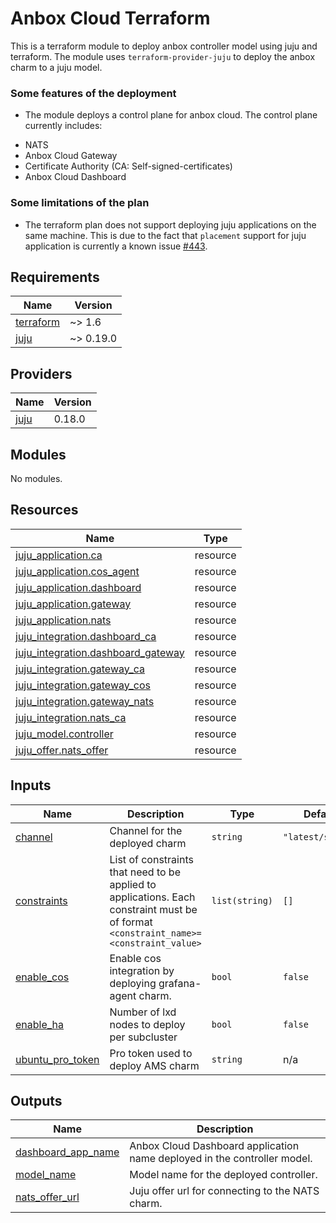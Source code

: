 <!-- BEGIN_TF_DOCS -->
# Anbox Cloud Terraform

This is a terraform module to deploy anbox controller model using juju and terraform.
The module uses `terraform-provider-juju` to deploy the anbox charm to a
juju model.

### Some features of the deployment

* The module deploys a control plane for anbox cloud. The control plane currently
includes:
- NATS
- Anbox Cloud Gateway
- Certificate Authority (CA: Self-signed-certificates)
- Anbox Cloud Dashboard

### Some limitations of the plan

* The terraform plan does not support deploying juju applications on the same machine.
This is due to the fact that `placement` support for juju application is currently
a known issue [#443](https://github.com/juju/terraform-provider-juju/issues/443).

## Requirements

| Name | Version |
|------|---------|
| <a name="requirement_terraform"></a> [terraform](#requirement\_terraform) | ~> 1.6 |
| <a name="requirement_juju"></a> [juju](#requirement\_juju) | ~> 0.19.0 |

## Providers

| Name | Version |
|------|---------|
| <a name="provider_juju"></a> [juju](#provider\_juju) | 0.18.0 |

## Modules

No modules.

## Resources

| Name | Type |
|------|------|
| [juju_application.ca](https://registry.terraform.io/providers/juju/juju/latest/docs/resources/application) | resource |
| [juju_application.cos_agent](https://registry.terraform.io/providers/juju/juju/latest/docs/resources/application) | resource |
| [juju_application.dashboard](https://registry.terraform.io/providers/juju/juju/latest/docs/resources/application) | resource |
| [juju_application.gateway](https://registry.terraform.io/providers/juju/juju/latest/docs/resources/application) | resource |
| [juju_application.nats](https://registry.terraform.io/providers/juju/juju/latest/docs/resources/application) | resource |
| [juju_integration.dashboard_ca](https://registry.terraform.io/providers/juju/juju/latest/docs/resources/integration) | resource |
| [juju_integration.dashboard_gateway](https://registry.terraform.io/providers/juju/juju/latest/docs/resources/integration) | resource |
| [juju_integration.gateway_ca](https://registry.terraform.io/providers/juju/juju/latest/docs/resources/integration) | resource |
| [juju_integration.gateway_cos](https://registry.terraform.io/providers/juju/juju/latest/docs/resources/integration) | resource |
| [juju_integration.gateway_nats](https://registry.terraform.io/providers/juju/juju/latest/docs/resources/integration) | resource |
| [juju_integration.nats_ca](https://registry.terraform.io/providers/juju/juju/latest/docs/resources/integration) | resource |
| [juju_model.controller](https://registry.terraform.io/providers/juju/juju/latest/docs/resources/model) | resource |
| [juju_offer.nats_offer](https://registry.terraform.io/providers/juju/juju/latest/docs/resources/offer) | resource |

## Inputs

| Name | Description | Type | Default | Required |
|------|-------------|------|---------|:--------:|
| <a name="input_channel"></a> [channel](#input\_channel) | Channel for the deployed charm | `string` | `"latest/stable"` | no |
| <a name="input_constraints"></a> [constraints](#input\_constraints) | List of constraints that need to be applied to applications. Each constraint must be of format `<constraint_name>=<constraint_value>` | `list(string)` | `[]` | no |
| <a name="input_enable_cos"></a> [enable\_cos](#input\_enable\_cos) | Enable cos integration by deploying grafana-agent charm. | `bool` | `false` | no |
| <a name="input_enable_ha"></a> [enable\_ha](#input\_enable\_ha) | Number of lxd nodes to deploy per subcluster | `bool` | `false` | no |
| <a name="input_ubuntu_pro_token"></a> [ubuntu\_pro\_token](#input\_ubuntu\_pro\_token) | Pro token used to deploy AMS charm | `string` | n/a | yes |

## Outputs

| Name | Description |
|------|-------------|
| <a name="output_dashboard_app_name"></a> [dashboard\_app\_name](#output\_dashboard\_app\_name) | Anbox Cloud Dashboard application name deployed in the controller model. |
| <a name="output_model_name"></a> [model\_name](#output\_model\_name) | Model name for the deployed controller. |
| <a name="output_nats_offer_url"></a> [nats\_offer\_url](#output\_nats\_offer\_url) | Juju offer url for connecting to the NATS charm. |
<!-- END_TF_DOCS -->
